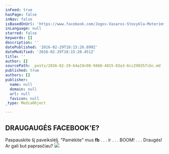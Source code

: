 ```yaml
---
inFeed: true
hasPage: false
inNav: false
isBasedOnUrl: 'https://www.facebook.com/Jogos-Vasaros-Stovykla-Moterims-1420853288240236/'
inLanguage: null
starred: false
keywords: []
description: ''
datePublished: '2016-02-29T18:15:26.899Z'
dateModified: '2016-02-29T18:15:20.451Z'
title: ''
author: []
sourcePath: _posts/2016-02-29-b4a19c08-9468-4815-83a3-6cc290357cbc.md
published: true
authors: []
publisher:
  name: null
  domain: null
  url: null
  favicon: null
_type: MediaObject

---
```

## DRAUGAUGĖS FACEBOOK'E?

Paspauskite šį paveikslėlį. "Pamėkite" mus **fb** . . . ir . . . BOOM! . . . Draugės! Ar gali but paprasčiau?
![](https://the-grid-user-content.s3-us-west-2.amazonaws.com/050d20c2-b608-4bea-b113-3e53d87dc569.jpg)